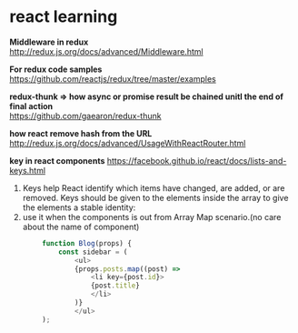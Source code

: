 # react learning 

**Middleware in redux**  
http://redux.js.org/docs/advanced/Middleware.html  

**For redux code samples**  
https://github.com/reactjs/redux/tree/master/examples  

**redux-thunk => how async or promise result be chained unitl the end of final action**  
https://github.com/gaearon/redux-thunk  

**how react remove hash from the URL**  
http://redux.js.org/docs/advanced/UsageWithReactRouter.html  



**key in react components**
https://facebook.github.io/react/docs/lists-and-keys.html
1. Keys help React identify which items have changed, are added, or are          removed. Keys should be given to the elements inside the array to give the    elements a stable identity:
2. use it when the components is out from Array Map scenario.(no care about the name of component)
```js
        function Blog(props) {
            const sidebar = (
                <ul>
                {props.posts.map((post) =>
                    <li key={post.id}>
                    {post.title}
                    </li>
                )}
                </ul>
        );
```